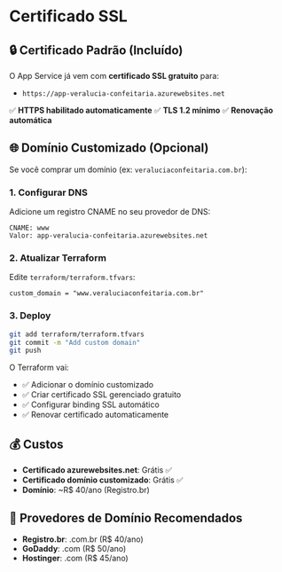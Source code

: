 # Certificado SSL

## 🔒 Certificado Padrão (Incluído)

O App Service já vem com **certificado SSL gratuito** para:
- `https://app-veralucia-confeitaria.azurewebsites.net`

✅ **HTTPS habilitado automaticamente**
✅ **TLS 1.2 mínimo**
✅ **Renovação automática**

## 🌐 Domínio Customizado (Opcional)

Se você comprar um domínio (ex: `veraluciaconfeitaria.com.br`):

### 1. Configurar DNS
Adicione um registro CNAME no seu provedor de DNS:
```
CNAME: www
Valor: app-veralucia-confeitaria.azurewebsites.net
```

### 2. Atualizar Terraform
Edite `terraform/terraform.tfvars`:
```hcl
custom_domain = "www.veraluciaconfeitaria.com.br"
```

### 3. Deploy
```bash
git add terraform/terraform.tfvars
git commit -m "Add custom domain"
git push
```

O Terraform vai:
- ✅ Adicionar o domínio customizado
- ✅ Criar certificado SSL gerenciado gratuito
- ✅ Configurar binding SSL automático
- ✅ Renovar certificado automaticamente

## 💰 Custos

- **Certificado azurewebsites.net**: Grátis ✅
- **Certificado domínio customizado**: Grátis ✅
- **Domínio**: ~R$ 40/ano (Registro.br)

## 📝 Provedores de Domínio Recomendados

- **Registro.br**: .com.br (R$ 40/ano)
- **GoDaddy**: .com (R$ 50/ano)
- **Hostinger**: .com (R$ 45/ano)
